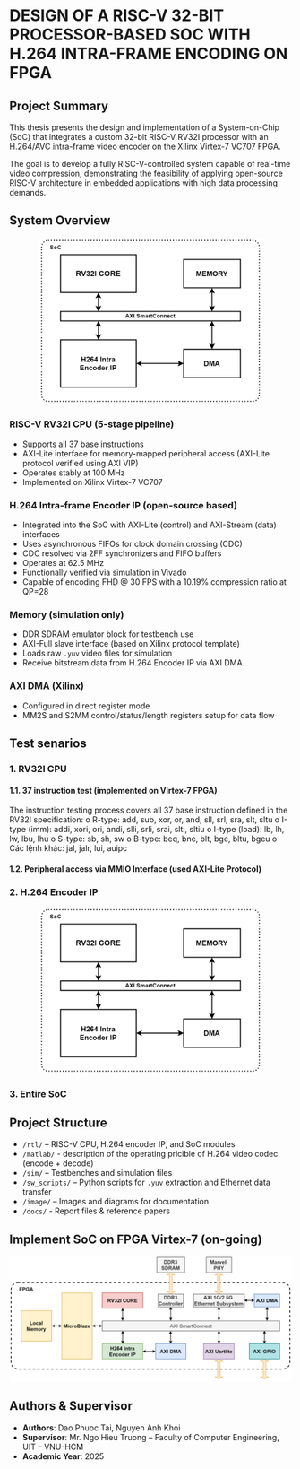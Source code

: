 # DESIGN OF A RISC-V 32-BIT PROCESSOR-BASED SOC WITH H.264 INTRA-FRAME ENCODING ON FPGA

## Project Summary
This thesis presents the design and implementation of a System-on-Chip (SoC) that integrates a custom 32-bit RISC-V RV32I processor with an H.264/AVC intra-frame video encoder on the Xilinx Virtex-7 VC707 FPGA.

The goal is to develop a fully RISC-V-controlled system capable of real-time video compression, demonstrating the feasibility of applying open-source RISC-V architecture in embedded applications with high data processing demands.

## System Overview
<p align="center">
  <img src="images/soc/SoC.drawio.png" alt="description" width="400"/>
</p>

### RISC-V RV32I CPU (5-stage pipeline)
- Supports all 37 base instructions
- AXI-Lite interface for memory-mapped peripheral access (AXI-Lite protocol verified using AXI VIP)
- Operates stably at 100 MHz
- Implemented on Xilinx Virtex-7 VC707

### H.264 Intra-frame Encoder IP (open-source based)
- Integrated into the SoC with AXI-Lite (control) and AXI-Stream (data) interfaces
- Uses asynchronous FIFOs for clock domain crossing (CDC)
- CDC resolved via 2FF synchronizers and FIFO buffers
- Operates at 62.5 MHz
- Functionally verified via simulation in Vivado
- Capable of encoding FHD @ 30 FPS with a 10.19% compression ratio at QP=28

### Memory (simulation only)
- DDR SDRAM emulator block for testbench use
- AXI-Full slave interface (based on Xilinx protocol template)
- Loads raw `.yuv` video files for simulation
- Receive bitstream data from H.264 Encoder IP via AXI DMA.

### AXI DMA (Xilinx)
- Configured in direct register mode
- MM2S and S2MM control/status/length registers setup for data flow
  
## Test senarios
### 1. RV32I CPU
#### 1.1. 37 instruction test (implemented on Virtex-7 FPGA)
The instruction testing process covers all 37 base instruction defined in the RV32I specification:
o	R-type: add, sub, xor, or, and, sll, srl, sra, slt, sltu
o	I-type (imm): addi, xori, ori, andi, slli, srli, srai, slti, sltiu
o	I-type (load): lb, lh, lw, lbu, lhu
o	S-type:  sb, sh, sw
o	B-type: beq, bne, blt, bge, bltu, bgeu
o	Các lệnh khác: jal, jalr, lui, auipc

#### 1.2. Peripheral access via MMIO Interface (used AXI-Lite Protocol)

### 2. H.264 Encoder IP
<p align="center">
  <img src="images/soc/SoC.drawio.png" alt="description" width="400"/>
</p>

### 3. Entire SoC

## Project Structure
- `/rtl/`         – RISC-V CPU, H.264 encoder IP, and SoC modules
- `/matlab/`      - description of the operating pricible of H.264 video codec (encode + decode)
- `/sim/`         – Testbenches and simulation files  
- `/sw_scripts/`  – Python scripts for `.yuv` extraction and Ethernet data transfer  
- `/image/`       – Images and diagrams for documentation  
- `/docs/`        - Report files & reference papers
## Implement SoC on FPGA Virtex-7 (on-going)
<p align="center">
  <img src="images/soc/soc_fpga_final.drawio.png" alt="description" width="600"/>
</p>

## Authors & Supervisor
- **Authors**: Dao Phuoc Tai, Nguyen Anh Khoi 
- **Supervisor**: Mr. Ngo Hieu Truong – Faculty of Computer Engineering, UIT – VNU-HCM  
- **Academic Year**: 2025
